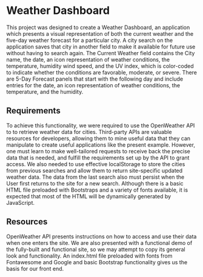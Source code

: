 # Weather Dashboard

This project was designed to create a Weather Dashboard, an application which presents a visual representation of both the current weather and the five-day weather forecast for a particular city. A city search on the application saves that city in another field to make it available for future use without having to search again. The Current Weather field contains the City name, the date, an icon representation of weather conditions, the temperature, humidity wind speed, and the UV index, which is color-coded to indicate whether the conditions are favorable, moderate, or severe. There are 5-Day Forecast panels that start with the following day and include entries for the date, an icon representation of weather conditions, the temperature, and the humidity.


## Requirements

To achieve this functionality, we were required to use the OpenWeather API to to retrieve weather data for cities. Third-party APIs are valuable resources for developers, allowing them to mine useful data that they can manipulate to create useful applications like the present example. However, one must learn to make well-tailored requests to receive back the precise data that is needed, and fulfill the requirements set up by the API to grant access. We also needed to use effective localStorage to store the cities from previous searches and allow them to return site-specific updated weather data. The data from the last search also must persist when the User first returns to the site for a new search. Although there is a basic HTML file preloaded with Bootstraps and a variety of fonts available, it is expected that most of the HTML will be dynamically generated by JavaScript.


## Resources

OpenWeather API presents instructions on how to access and use their data when one enters the site. We are also presented with a functional demo of the fully-built and functional site, so we may attempt to copy its general look and functionality. An index.html file preloaded with fonts from Fontawesome and Google and basic Bootstrap functionality gives us the basis for our front end. 
